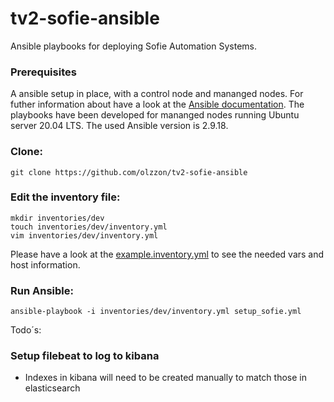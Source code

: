 # tv2-sofie-ansible

Ansible playbooks for deploying Sofie Automation Systems. 


### Prerequisites

A ansible setup in place, with a control node and mananged nodes. For futher information about have a look at the [Ansible documentation](https://docs.ansible.com/ansible/latest/index.html). The playbooks have been developed for mananged nodes running Ubuntu server 20.04 LTS. The used Ansible version is 2.9.18.


### Clone:
```
git clone https://github.com/olzzon/tv2-sofie-ansible
```

### Edit the inventory file:
```
mkdir inventories/dev
touch inventories/dev/inventory.yml
vim inventories/dev/inventory.yml
```

Please have a look at the [example.inventory.yml](inventories/example.inventory.yml) to see the needed vars and host information. 

### Run Ansible:
```
ansible-playbook -i inventories/dev/inventory.yml setup_sofie.yml
``` 

Todo´s:
### Setup filebeat to log to kibana
* Indexes in kibana will need to be created manually to match those in elasticsearch
